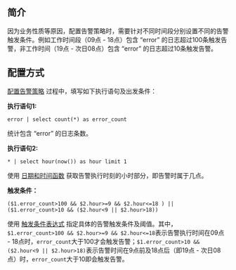 ## 简介

因为业务性质等原因，配置告警策略时，需要针对不同时间段分别设置不同的告警触发条件。例如工作时间段（09点 - 18点）包含 “error” 的日志超过100条触发告警，非工作时间（19点 - 次日08点）包含 “error” 的日志超过10条触发告警。

## 配置方式

[配置告警策略](https://intl.cloud.tencent.com/document/product/614/39574) 过程中，填写如下执行语句及出发条件：




**执行语句1:**
```
error | select count(*) as error_count
```
统计包含 “error” 的日志条数。

**执行语句2:**
```
* | select hour(now()) as hour limit 1
```
使用 [日期和时间函数](https://intl.cloud.tencent.com/document/product/614/41989) 获取告警执行时刻的小时部分，即告警时属于几点。

**触发条件：**
```
($1.error_count>100 && $2.hour>=9 && $2.hour<=18 ) || ($1.error_count>10 && ($2.hour<9 || $2.hour>18))
```

使用 [触发条件表达式](https://intl.cloud.tencent.com/document/product/614/39576) 指定具体的告警触发条件及阈值。其中，`$1.error_count>100 && $2.hour>=9 && $2.hour<=18`表示告警执行时间在09点 - 18点时，`error_count`大于100才会触发告警；`$1.error_count>10 && ($2.hour<9 || $2.hour>18)`表示告警时间在9点前及18点后（即19点 - 次日08点）时，`error_count`大于10即会触发告警。
